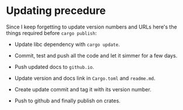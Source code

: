 # Updating precedure

Since I keep forgetting to update version numbers and URLs here's the things required before `cargo publish`:

* Update libc dependency with `cargo update`.

* Commit, test and push all the code and let it simmer for a few days.

* Push updated docs to `github.io`.

* Update version and docs link in `Cargo.toml` and `readme.md`.

* Create update commit and tag it with its version number.

* Push to github and finally publish on crates.
